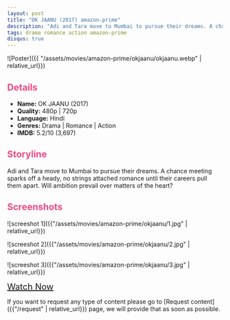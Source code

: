 ```yaml
---
layout: post
title: "OK JAANU (2017) amazon-prime"
description: "Adi and Tara move to Mumbai to pursue their dreams. A chance meeting sparks off a heady, no strings attached romance until their careers pull them apart. Will ambition prevail over matters of the heart?"
tags: drama romance action amazon-prime
disqus: true
---
```

<style>
h2{
    color:#F24784;
}
</style>

![Poster]({{ "/assets/movies/amazon-prime/okjaanu/okjaanu.webp" | relative_url}})

## Details

* **Name:** OK JAANU (2017)
* **Quality:** 480p \| 720p
* **Language:** Hindi
* **Genres:** Drama \| Romance \| Action
* **IMDB:** 5.2/10 (3,697)

## Storyline

Adi and Tara move to Mumbai to pursue their dreams. A chance meeting sparks off a heady, no strings attached romance until their careers pull them apart. Will ambition prevail over matters of the heart?

## Screenshots


![screeshot 1]({{"/assets/movies/amazon-prime/okjaanu/1.jpg" | relative_url}})

![screeshot 2]({{"/assets/movies/amazon-prime/okjaanu/2.jpg" | relative_url}})

![screeshot 3]({{"/assets/movies/amazon-prime/okjaanu/3.jpg" | relative_url}})

<a class="btn card_btn" href="{{ '/movies/amazon-prime/okjaanu' | relative_url}}" style="font-size:20px" target="_blank">Watch Now</a>

If you want to request any type of content please go to [Request content]({{"/request" | relative_url}}) page, we will provide that as soon as possible.

